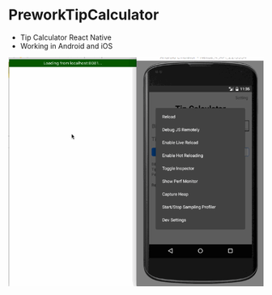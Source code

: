 # PreworkTipCalculator
- Tip Calculator React Native 
- Working in Android and iOS

![image](https://github.com/mikenk2010/PreworkTipCalculator/blob/master/android_ios_final.gif)

